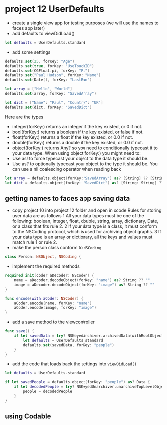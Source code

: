 # project 12 UserDefaults
- create a single view app for testing purposes (we will use the names to faces app later)
- add defaults to viewDidLoad()
```swift
let defaults = UserDefaults.standard
```
- add some settings
```swift
defaults.set(25, forKey: "Age")
defaults.set(true, forKey: "UseTouchID")
defaults.set(CGFloat.pi, forKey: "Pi")
defaults.set("Paul Hudson", forKey: "Name")
defaults.set(Date(), forKey: "LastRun")

let array = ["Hello", "World"]
defaults.set(array, forKey: "SavedArray")

let dict = ["Name": "Paul", "Country": "UK"]
defaults.set(dict, forKey: "SavedDict")
```
Here are the types
- integer(forKey:) returns an integer if the key existed, or 0 if not.
- bool(forKey:) returns a boolean if the key existed, or false if not.
- float(forKey:) returns a float if the key existed, or 0.0 if not.
- double(forKey:) returns a double if the key existed, or 0.0 if not.
- object(forKey:) returns Any? so you need to conditionally typecast it to your data type.
When using  object(forKey:) you might need to:
- Use as! to force typecast your object to the data type it should be.
- Use as? to optionally typecast your object to the type it should be.
You can use a nil coalescing operator when reading back
```swift
let array = defaults.object(forKey:"SavedArray") as? [String] ?? [String]()
let dict = defaults.object(forKey: "SavedDict") as? [String: String] ?? [String: String]()
```
## getting names to faces app saving data
- copy project 10 into project 12 folder and open in xcode
Rules for storing user data are as follows
1 All your data types must be one of the following: boolean, integer, float, double, string, array, dictionary, Date, or a class that fits rule 2.
2 If your data type is a class, it must conform to the NSCoding protocol, which is used for archiving object graphs.
3 If your data type is an array or dictionary, all the keys and values must match rule 1 or rule 2.
- make the person class conform to `NSCoding`
```swift
class Person: NSObject, NSCoding {
```
 - implement the required methods
```swift
required init(coder aDecoder: NSCoder) {
    name = aDecoder.decodeObject(forKey: "name") as? String ?? ""
    image = aDecoder.decodeObject(forKey: "image") as? String ?? ""
}

func encode(with aCoder: NSCoder) {
    aCoder.encode(name, forKey: "name")
    aCoder.encode(image, forKey: "image")
}
```
- add a save method to the viewcontroller
```swift
func save() {
    if let savedData = try? NSKeyedArchiver.archivedData(withRootObject: people, requiringSecureCoding: false) {
        let defaults = UserDefaults.standard
        defaults.set(savedData, forKey: "people")
    }
}
```
- add the code that loads back the settings into `viewDidLoad()`
```swift
let defaults = UserDefaults.standard

if let savedPeople = defaults.object(forKey: "people") as? Data {
    if let decodedPeople = try? NSKeyedUnarchiver.unarchiveTopLevelObjectWithData(savedPeople) as? [Person] {
        people = decodedPeople
    }
}
```
## using Codable

